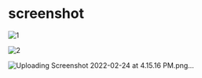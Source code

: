 # screenshot


![1](https://user-images.githubusercontent.com/52958607/155077513-79592bf1-aa9b-4bb9-a362-06b19f2f9d26.png)



![2](https://user-images.githubusercontent.com/52958607/155077523-9cb10348-0af0-49f9-8331-4cbee5f33406.png)

![Uploading Screenshot 2022-02-24 at 4.15.16 PM.png…]()
